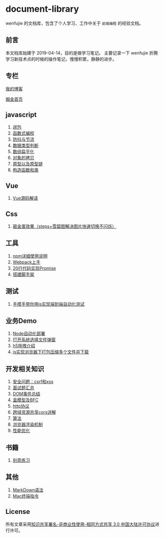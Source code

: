 # document-library
wenfujie 的文档库，包含了个人学习、工作中关于 `前端编程` 的经验文档。

## 前言

本文档库始建于 2019-04-14，目的是做学习笔记。
主要记录一下 wenfujie 折腾学习新技术点的时候的操作笔记，慢慢积累，静静的进步。

## 专栏
[我的博客](http://wenf.top "温富杰的博客")

[掘金首页](https://juejin.cn/user/2629687546229784 "掘金个人首页")

## javascript
1. [闭包](https://github.com/wenfujie/document-library/blob/master/articles/js%E7%9B%B8%E5%85%B3/%E9%97%AD%E5%8C%85%EF%BC%8C%E6%88%91%E5%90%83%E5%AE%9A%E4%BA%86%E8%80%B6%E7%A8%A3%E9%83%BD%E6%8C%A1%E4%B8%8D%E4%BD%8F%EF%BC%8C%E6%88%91%E8%AF%B4%E7%9A%84.md)
2. [函数式编程](https://github.com/wenfujie/document-library/blob/master/articles/js%E7%9B%B8%E5%85%B3/%E5%87%BD%E6%95%B0%E5%BC%8F%E7%BC%96%E7%A8%8B/%E5%87%BD%E6%95%B0%E5%BC%8F%E7%BC%96%E7%A8%8B.md)
3. [防抖与节流](https://github.com/wenfujie/document-library/blob/master/articles/js%E7%9B%B8%E5%85%B3/%E9%98%B2%E6%8A%96%E4%B8%8E%E8%8A%82%E6%B5%81/index.md)
4. [数据类型判断](https://github.com/wenfujie/document-library/blob/master/articles/js%E7%9B%B8%E5%85%B3/%E6%95%B0%E6%8D%AE%E7%B1%BB%E5%9E%8B/js%E6%95%B0%E6%8D%AE%E7%B1%BB%E5%9E%8B%E5%88%A4%E6%96%AD.md)
5. [数组扁平化](https://github.com/wenfujie/document-library/blob/master/articles/js%E7%9B%B8%E5%85%B3/Array%E7%9B%B8%E5%85%B3/%E6%95%B0%E7%BB%84%E6%89%81%E5%B9%B3%E5%8C%96.md)
8. [对象的拷贝](https://github.com/wenfujie/document-library/blob/master/articles/js%E7%9B%B8%E5%85%B3/Object%E7%9B%B8%E5%85%B3/%E5%AF%B9%E8%B1%A1%E6%8B%B7%E8%B4%9D.md)
10. [原型以及原型链](https://github.com/wenfujie/document-library/blob/master/articles/js%E7%9B%B8%E5%85%B3/%E5%9F%BA%E7%A1%80/%E5%8E%9F%E5%9E%8B%E4%BB%A5%E5%8F%8A%E5%8E%9F%E5%9E%8B%E9%93%BE.md)
11. [构造函数和类](https://github.com/wenfujie/document-library/blob/master/articles/js%E7%9B%B8%E5%85%B3/%E7%B1%BB/%E6%90%9E%E6%87%82js%E4%B8%AD%E7%9A%84%E7%B1%BB.md)

## Vue
1. [Vue源码解读](https://github.com/wenfujie/document-library/blob/master/articles/Vue/Vue%E6%BA%90%E7%A0%81%E8%A7%A3%E8%AF%BB.md)

## Css
1. [砸金蛋效果（steps+雪碧图解决图片快速切换不闪烁）](https://github.com/wenfujie/document-library/blob/master/articles/css%E7%9B%B8%E5%85%B3/animation%E5%8A%A8%E7%94%BB/%E7%A0%B8%E9%87%91%E8%9B%8B%E6%95%88%E6%9E%9C%EF%BC%88steps%2B%E9%9B%AA%E7%A2%A7%E5%9B%BE%E8%A7%A3%E5%86%B3%E5%9B%BE%E7%89%87%E5%BF%AB%E9%80%9F%E5%88%87%E6%8D%A2%E4%B8%8D%E9%97%AA%E7%83%81%EF%BC%89/index.html)

## 工具
1. [npm详细使用说明](https://github.com/wenfujie/document-library/blob/master/articles/%E5%B7%A5%E5%85%B7/npm%E8%AF%A6%E7%BB%86%E4%BD%BF%E7%94%A8%E8%AF%B4%E6%98%8E.md)
1. [Webpack上手](https://github.com/wenfujie/document-library/blob/master/articles/js%E7%9B%B8%E5%85%B3/Webpack/webpack%E6%A0%B8%E5%BF%83%E5%8E%9F%E7%90%86%E5%8F%8A%E4%B8%8A%E6%89%8B.md)
1. [20行代码实现Promise](https://github.com/wenfujie/document-library/blob/master/articles/js%E7%9B%B8%E5%85%B3/Promise/20%E8%A1%8C%E4%BB%A3%E7%A0%81%E5%AE%9E%E7%8E%B0Promise.md)
2. [搭建脚手架](https://github.com/wenfujie/document-library/blob/master/articles/%E5%B7%A5%E5%85%B7/%E6%90%AD%E5%BB%BA%E8%84%9A%E6%89%8B%E6%9E%B6/%E6%90%AD%E5%BB%BA%E8%84%9A%E6%89%8B%E6%9E%B6.md)

## 测试
1. [手摸手带你用js实现端到端自动化测试](https://github.com/wenfujie/document-library/blob/master/articles/%E6%B5%8B%E8%AF%95%E7%9B%B8%E5%85%B3/%E6%89%8B%E6%91%B8%E6%89%8B%E5%B8%A6%E4%BD%A0%E7%94%A8js%E5%AE%9E%E7%8E%B0%E7%AB%AF%E5%88%B0%E7%AB%AF%E8%87%AA%E5%8A%A8%E5%8C%96%E6%B5%8B%E8%AF%95.md)

## 业务Demo
1. [Node自动化部署](https://github.com/wenfujie/document-library/blob/master/articles/js%E7%9B%B8%E5%85%B3/node%E8%87%AA%E5%8A%A8%E5%8C%96%E9%83%A8%E7%BD%B2.md)
9. [打开系统选择文件弹窗](https://github.com/wenfujie/document-library/blob/master/articles/js%E7%9B%B8%E5%85%B3/%E6%89%93%E5%BC%80%E7%B3%BB%E7%BB%9F%E9%80%89%E6%8B%A9%E6%96%87%E4%BB%B6%E5%BC%B9%E7%AA%97/%E6%89%93%E5%BC%80%E7%B3%BB%E7%BB%9F%E9%80%89%E6%8B%A9%E6%96%87%E4%BB%B6%E5%BC%B9%E7%AA%97.md)
2. [h5拖拽介绍](https://github.com/wenfujie/document-library/blob/master/articles/js%E7%9B%B8%E5%85%B3/h5%E6%8B%96%E6%8B%BD/drag-drop.md)
3. [js实现浏览器下打包压缩多个文件并下载](https://github.com/wenfujie/document-library/blob/master/articles/js%E7%9B%B8%E5%85%B3/js%E6%B5%8F%E8%A7%88%E5%99%A8%E8%87%AA%E5%8A%A8%E6%89%93%E5%8C%85.md)

## 开发相关知识
1. [安全问题：csrf和xss](https://github.com/wenfujie/document-library/blob/master/articles/%E5%BC%80%E5%8F%91%E7%9B%B8%E5%85%B3%E7%9F%A5%E8%AF%86/%E5%AE%89%E5%85%A8%E9%97%AE%E9%A2%98%EF%BC%9ACSRF%E5%92%8CXSS.md)
2. [面试题汇总](https://github.com/wenfujie/document-library/blob/master/articles/%E5%BC%80%E5%8F%91%E7%9B%B8%E5%85%B3%E7%9F%A5%E8%AF%86/%E9%9D%A2%E8%AF%95%E9%A2%98%E6%B1%87%E6%80%BB.md)
3. [DOM事件总结](https://github.com/wenfujie/document-library/blob/master/articles/%E9%9D%A2%E8%AF%95%E7%9F%A5%E8%AF%86/DOM%E4%BA%8B%E4%BB%B6%E6%80%BB%E7%BB%93.md)
4. [盒模型及BFC](https://github.com/wenfujie/document-library/blob/master/articles/%E9%9D%A2%E8%AF%95%E7%9F%A5%E8%AF%86/%E7%9B%92%E6%A8%A1%E5%9E%8B%E5%8F%8ABFC.md)
5. [http协议](https://github.com/wenfujie/document-library/blob/master/articles/%E9%9D%A2%E8%AF%95%E7%9F%A5%E8%AF%86/http%E5%8D%8F%E8%AE%AE.md)
6. [跨域资源共享cors详解](https://github.com/wenfujie/document-library/blob/master/articles/%E9%9D%A2%E8%AF%95%E7%9F%A5%E8%AF%86/%E8%B7%A8%E5%9F%9F%E8%B5%84%E6%BA%90%E5%85%B1%E4%BA%ABcors%E8%AF%A6%E8%A7%A3.md)
7. [算法](https://github.com/wenfujie/document-library/blob/master/articles/%E5%BC%80%E5%8F%91%E7%9B%B8%E5%85%B3%E7%9F%A5%E8%AF%86/%E7%AE%97%E6%B3%95.md)
8. [浏览器渲染机制](https://github.com/wenfujie/document-library/blob/master/articles/%E9%9D%A2%E8%AF%95%E7%9F%A5%E8%AF%86/%E6%B5%8F%E8%A7%88%E5%99%A8%E6%B8%B2%E6%9F%93%E6%9C%BA%E5%88%B6.md)
9. [性能优化](https://github.com/wenfujie/document-library/blob/master/articles/%E9%9D%A2%E8%AF%95%E7%9F%A5%E8%AF%86/%E6%80%A7%E8%83%BD%E4%BC%98%E5%8C%96.md)

## 书籍
1. [刻意练习](https://github.com/wenfujie/document-library/blob/master/articles/%E4%B9%A6%E7%B1%8D/%E5%88%BB%E6%84%8F%E7%BB%83%E4%B9%A0.md)

## 其他
1. [MarkDown语法](https://github.com/wenfujie/document-library/blob/master/articles/MarkDown/MarkDown%E5%B8%B8%E7%94%A8%E8%AF%AD%E6%B3%95.md#%E5%88%86%E5%89%B2%E7%BA%BF)
2. [Mac终端指令](https://github.com/wenfujie/document-library/blob/master/articles/Mac/mac%E7%BB%88%E7%AB%AF%E6%8C%87%E4%BB%A4.md)

## License
所有文章采用[知识共享署名-非商业性使用-相同方式共享 3.0 中国大陆许可协议](http://creativecommons.org/licenses/by-nc-sa/3.0/cn/)进行许可。

